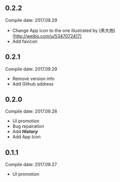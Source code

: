 ## 0.2.2
Compile date: 2017.09.29
* Change App icon to the one illustrated by (黑大炮)[http://weibo.com/u/5347072417]
* Add favicon

## 0.2.1
Compile date: 2017.09.29
* Remove version info
* Add Github address

## 0.2.0
Compile date: 2017.09.28
* UI promotion
* Bug repairation
* Add ***History***
* Add App Icon

## 0.1.1
Compile date: 2017.09.27
* UI promotion